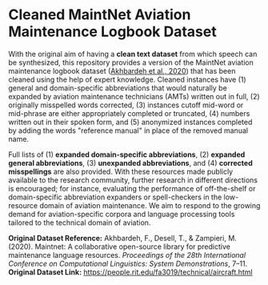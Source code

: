 # Cleaned MaintNet Aviation Maintenance Logbook Dataset

With the original aim of having a **clean text dataset** from which speech can be synthesized, this repository provides a version of the MaintNet aviation maintenance logbook dataset ([Akhbardeh et al., 2020](https://aclanthology.org/2020.coling-demos.2/)) that has been cleaned using the help of expert knowledge. Cleaned instances have (1) general and domain-specific abbreviations that would naturally be expanded by aviation maintenance technicians (AMTs) written out in full, (2) originally misspelled words corrected, (3) instances cutoff mid-word or mid-phrase are either appropriately completed or truncated, (4) numbers written out in their spoken form, and (5) anonymized instances completed by adding the words "reference manual" in place of the removed manual name.

Full lists of (1) **expanded domain-specific abbreviations**, (2) **expanded general abbreviations**, (3) **unexpanded abbreviations**, and (4) **corrected misspellings** are also provided. With these resources made publicly available to the research community, further research in different directions is encouraged; for instance, evaluating the performance of off-the-shelf or domain-specific abbreviation expanders or spell-checkers in the low-resource domain of aviation maintenance. We aim to respond to the growing demand for aviation-specific corpora and language processing tools tailored to the technical domain of aviation.

**Original Dataset Reference:** Akhbardeh, F., Desell, T., & Zampieri, M. (2020). Maintnet: A collaborative open-source library for predictive maintenance language resources. _Proceedings of the 28th International Conference on Computational Linguistics: System Demonstrations_, 7–11.
**Original Dataset Link:** https://people.rit.edu/fa3019/technical/aircraft.html

